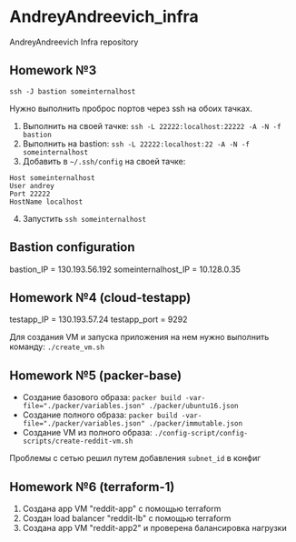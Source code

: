 # AndreyAndreevich_infra
AndreyAndreevich Infra repository

## Homework №3

`ssh -J bastion someinternalhost`

Нужно выполнить проброс портов через ssh на обоих тачках.
1. Выполнить на своей тачке: `ssh -L 22222:localhost:22222 -A -N -f bastion`
2. Выполнить на bastion: `ssh -L 22222:localhost:22 -A -N -f someinternalhost`
3. Добавить в `~/.ssh/config` на своей тачке:
```
Host someinternalhost
User andrey
Port 22222
HostName localhost
```
4. Запустить `ssh someinternalhost`

## Bastion configuration
bastion_IP = 130.193.56.192
someinternalhost_IP = 10.128.0.35

## Homework №4 (cloud-testapp)
testapp_IP = 130.193.57.24
testapp_port = 9292

Для создания VM и запуска приложения на нем нужно выполнить команду: `./create_vm.sh`

## Homework №5 (packer-base)

* Создание базового образа: `packer build -var-file="./packer/variables.json" ./packer/ubuntu16.json`
* Создание полного образа: `packer build -var-file="./packer/variables.json" ./packer/immutable.json`
* Создание VM из полного образа: `./config-script/config-scripts/create-reddit-vm.sh`

Проблемы с сетью решил путем добавления `subnet_id` в конфиг

## Homework №6 (terraform-1)

1. Создана app VM "reddit-app" с помощью terraform
2. Создан load balancer "reddit-lb" с помощью terraform
3. Создана app VM "reddit-app2" и проверена балансировка нагрузки
